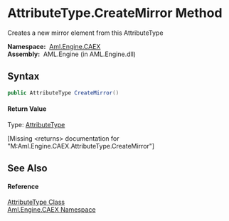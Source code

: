 AttributeType.CreateMirror Method
=================================
Creates a new mirror element from this AttributeType

  **Namespace:**  [Aml.Engine.CAEX][1]  
  **Assembly:**  AML.Engine (in AML.Engine.dll)

Syntax
------

```csharp
public AttributeType CreateMirror()
```

#### Return Value
Type: [AttributeType][2]  

[Missing &lt;returns> documentation for "M:Aml.Engine.CAEX.AttributeType.CreateMirror"]


See Also
--------

#### Reference
[AttributeType Class][2]  
[Aml.Engine.CAEX Namespace][1]  

[1]: ../README.md
[2]: README.md
[3]: https://www.automationml.org
[4]: ../../icons/logoShade.png